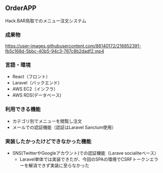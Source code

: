 ## OrderAPP
Hack.BAR鳥取でのメニュー注文システム
### 成果物


https://user-images.githubusercontent.com/86140172/216852391-fb5c168d-5bbc-40b5-94c3-767c8b2dadf2.mp4


### 言語・環境
* React（フロント）
* Laravel（バックエンド）
* AWS EC2（インフラ）
* AWS RDS(データベース)
### 利用できる機能
* カテゴリ別でメニューを閲覧し注文
* メールでの認証機能（認証はLaravel Sanctum使用）
### 実装したかったけどできなかった機能
* SNS(TwitterやGoogleアカウント)での認証機能（Larave socialiteベース）  
  * Laravel単体では実装できたが、今回のSPAの環境でCSRFトークンエラーを解消できず実装に至らなかった
